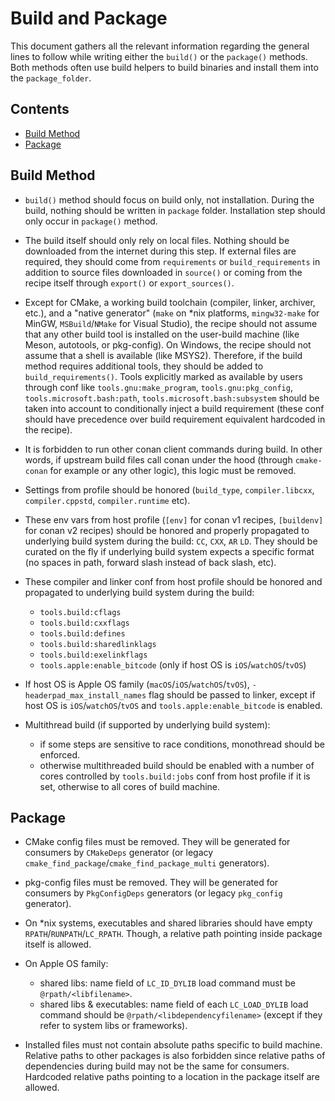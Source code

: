 # Build and Package

This document gathers all the relevant information regarding the general lines to follow while writing either the `build()` or the `package()` methods.
Both methods often use build helpers to build binaries and install them into the `package_folder`.

<!-- toc -->
## Contents

  * [Build Method](#build-method)
  * [Package](#package)<!-- endToc -->

## Build Method

* `build()` method should focus on build only, not installation. During the build, nothing should be written in `package` folder. Installation step should only occur in `package()` method.

* The build itself should only rely on local files. Nothing should be downloaded from the internet during this step. If external files are required, they should come from `requirements` or `build_requirements` in addition to source files downloaded in `source()` or coming from the recipe itself through `export()` or `export_sources()`.

* Except for CMake, a working build toolchain (compiler, linker, archiver, etc.), and a "native generator" (`make` on *nix platforms, `mingw32-make` for MinGW, `MSBuild`/`NMake` for Visual Studio), the recipe should not assume that any other build tool is installed on the user-build machine (like Meson, autotools, or pkg-config). On Windows, the recipe should not assume that a shell is available (like MSYS2). Therefore, if the build method requires additional tools, they should be added to `build_requirements()`.
  Tools explicitly marked as available by users through conf like `tools.gnu:make_program`, `tools.gnu:pkg_config`, `tools.microsoft.bash:path`, `tools.microsoft.bash:subsystem` should be taken into account to conditionally inject a build requirement (these conf should have precedence over build requirement equivalent hardcoded in the recipe).

* It is forbidden to run other conan client commands during build. In other words, if upstream build files call conan under the hood (through `cmake-conan` for example or any other logic), this logic must be removed.

* Settings from profile should be honored (`build_type`, `compiler.libcxx`, `compiler.cppstd`, `compiler.runtime` etc).

* These env vars from host profile (`[env]` for conan v1 recipes, `[buildenv]` for conan v2 recipes) should be honored and properly propagated to underlying build system during the build: `CC`, `CXX`, `AR` `LD`. They should be curated on the fly if underlying build system expects a specific format (no spaces in path, forward slash instead of back slash, etc).

* These compiler and linker conf from host profile should be honored and propagated to underlying build system during the build:
  * `tools.build:cflags`
  * `tools.build:cxxflags`
  * `tools.build:defines`
  * `tools.build:sharedlinklags`
  * `tools.build:exelinkflags`
  * `tools.apple:enable_bitcode` (only if host OS is `iOS`/`watchOS`/`tvOS`)

* If host OS is Apple OS family (`macOS`/`iOS`/`watchOS`/`tvOS`), `-headerpad_max_install_names` flag should be passed to linker, except if host OS is `iOS`/`watchOS`/`tvOS` and `tools.apple:enable_bitcode` is enabled.

* Multithread build (if supported by underlying build system):
  * if some steps are sensitive to race conditions, monothread should be enforced.
  * otherwise multithreaded build should be enabled with a number of cores controlled by `tools.build:jobs` conf from host profile if it is set, otherwise to all cores of build machine.

## Package

* CMake config files must be removed. They will be generated for consumers by `CMakeDeps` generator (or legacy `cmake_find_package`/`cmake_find_package_multi` generators).

* pkg-config files must be removed. They will be generated for consumers by `PkgConfigDeps` generators (or legacy `pkg_config` generator).

* On *nix systems, executables and shared libraries should have empty `RPATH`/`RUNPATH`/`LC_RPATH`. Though, a relative path pointing inside package itself is allowed.

* On Apple OS family:
  * shared libs: name field of `LC_ID_DYLIB` load command must be `@rpath/<libfilename>`.
  * shared libs & executables: name field of each `LC_LOAD_DYLIB` load command should be `@rpath/<libdependencyfilename>` (except if they refer to system libs or frameworks).

* Installed files must not contain absolute paths specific to build machine. Relative paths to other packages is also forbidden since relative paths of dependencies during build may not be the same for consumers. Hardcoded relative paths pointing to a location in the package itself are allowed.
